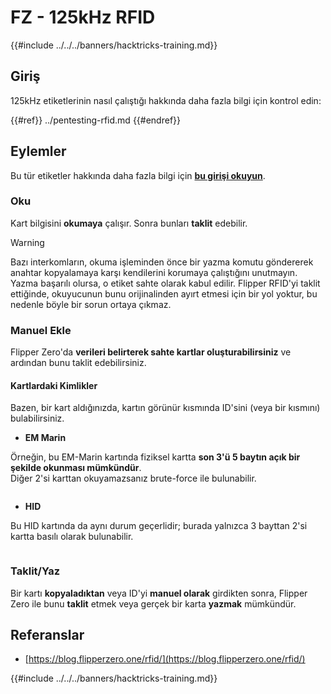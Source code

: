 # FZ - 125kHz RFID

{{#include ../../../banners/hacktricks-training.md}}


## Giriş

125kHz etiketlerinin nasıl çalıştığı hakkında daha fazla bilgi için kontrol edin:

{{#ref}}
../pentesting-rfid.md
{{#endref}}

## Eylemler

Bu tür etiketler hakkında daha fazla bilgi için [**bu girişi okuyun**](../pentesting-rfid.md#low-frequency-rfid-tags-125khz).

### Oku

Kart bilgisini **okumaya** çalışır. Sonra bunları **taklit** edebilir.

> [!WARNING]
> Bazı interkomların, okuma işleminden önce bir yazma komutu göndererek anahtar kopyalamaya karşı kendilerini korumaya çalıştığını unutmayın. Yazma başarılı olursa, o etiket sahte olarak kabul edilir. Flipper RFID'yi taklit ettiğinde, okuyucunun bunu orijinalinden ayırt etmesi için bir yol yoktur, bu nedenle böyle bir sorun ortaya çıkmaz.

### Manuel Ekle

Flipper Zero'da **verileri belirterek sahte kartlar oluşturabilirsiniz** ve ardından bunu taklit edebilirsiniz.

#### Kartlardaki Kimlikler

Bazen, bir kart aldığınızda, kartın görünür kısmında ID'sini (veya bir kısmını) bulabilirsiniz.

- **EM Marin**

Örneğin, bu EM-Marin kartında fiziksel kartta **son 3'ü 5 baytın açık bir şekilde okunması mümkündür**.\
Diğer 2'si karttan okuyamazsanız brute-force ile bulunabilir.

<figure><img src="../../../images/image (104).png" alt=""><figcaption></figcaption></figure>

- **HID**

Bu HID kartında da aynı durum geçerlidir; burada yalnızca 3 bayttan 2'si kartta basılı olarak bulunabilir.

<figure><img src="../../../images/image (1014).png" alt=""><figcaption></figcaption></figure>

### Taklit/Yaz

Bir kartı **kopyaladıktan** veya ID'yi **manuel olarak** girdikten sonra, Flipper Zero ile bunu **taklit** etmek veya gerçek bir karta **yazmak** mümkündür.

## Referanslar

- [https://blog.flipperzero.one/rfid/](https://blog.flipperzero.one/rfid/)


{{#include ../../../banners/hacktricks-training.md}}
